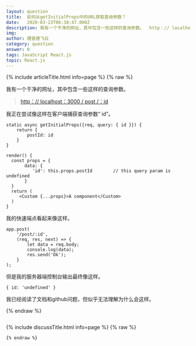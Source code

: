 ```yaml
---
layout: question
title:  如何从getInitialProps中的URL获取查询参数？
date:   2020-03-23T06:38:47.000Z
description: 我有一个干净的网址，其中包含一些这样的查询参数。  http：// localhost：3000 / post /：id我正在尝试像这样在客户...
img: 
author: 理查德飞云
category: question
answer: 0
tags: JavaScript React.js
topic: React.js
---
```

<div class="article-root">
  <div class="article">
    {% include articleTitle.html info=page %}
    {% raw %}
    <div class="article-content"><p><font style="vertical-align: inherit;"><font style="vertical-align: inherit;">我有一个干净的网址，其中包含一些这样的查询参数。</font></font></p>

<blockquote>
  <p><a href="http://localhost:3000/post/:id" rel="noreferrer"><font style="vertical-align: inherit;"><font style="vertical-align: inherit;">http：// localhost：3000 / post /：id</font></font></a></p>
</blockquote>

<p><font style="vertical-align: inherit;"><font style="vertical-align: inherit;">我正在尝试像这样在客户端捕获查询参数“ id”。</font></font></p>

<pre><code>static async getInitialProps({req, query: { id }}) {<font></font>
    return {<font></font>
        postId: id<font></font>
    }<font></font>
}<font></font>
<font></font>
render() {<font></font>
  const props = { <font></font>
       data: {<font></font>
          'id': this.props.postId        // this query param is undefined<font></font>
       }<font></font>
  }<font></font>
  return (<font></font>
     &lt;Custom {...props}&gt;A component&lt;/Custom&gt;<font></font>
  )<font></font>
}<font></font>
</code></pre>

<p><font style="vertical-align: inherit;"><font style="vertical-align: inherit;">我的快速端点看起来像这样。</font></font></p>

<pre><code>app.post(<font></font>
    '/post/:id',<font></font>
    (req, res, next) =&gt; {<font></font>
        let data = req.body;<font></font>
        console.log(data);<font></font>
        res.send('Ok');<font></font>
    }<font></font>
);<font></font>
</code></pre>

<p><font style="vertical-align: inherit;"><font style="vertical-align: inherit;">但是我的服务器端控制台输出最终像这样。</font></font></p>

<pre><code>{ id: 'undefined' }
</code></pre>

<p><font style="vertical-align: inherit;"><font style="vertical-align: inherit;">我已经阅读了文档和github问题，但似乎无法理解为什么会这样。</font></font></p></div>
    {% endraw %}
  </div>
  <p style="height: 0;width:0;overflow: hidden;"> 第2853篇《如何从getInitialProps中的URL获取查询参数？》来自Winter(https://github.com/aiyld/aiyld.github.io)的站点</p>
  <div class="discuss-wrapper">
    {% include discussTitle.html info=page %}
    {% raw %}
    
    {% endraw %}
  </div>
<div>
